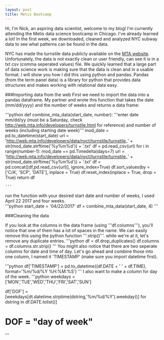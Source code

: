 ```yaml
---
layout: post
title: Metis Bootcamp
---
```



Hi, I'm Nick, an aspiring data scientist, welcome to my blog! I'm currently attending the Metis data science bootcamp in Chicago. I've already learned a lot! In the first week, we downloaded, cleaned and analyzed NYC subway data to see what patterns can be found in the data. 

NYC has made the turnstile data publicly available on the [MTA website](http://web.mta.info/developers/turnstile.html). Unfortunately, the data is not exactly clean or user friendly, can see it is in a txt csv (comma seperated values) file. We quickly learned that a large part of data science work is making sure that the data is clean and in a usable format. I will show you how I did this using python and pandas. Pandas (from the term panel data) is a library for python that provides data structures and makes working with relational data easy. 

###Importing data from the web
First we need to import the data into a pandas dataframe. My partner and wrote this function that takes the date (mm/dd/yyyy) and the number of weeks and returns a data frame:

'''python
def combine_mta_data(start_date, number):
    '''enter date mm/dd/yy (must be a Saturday, check http://web.mta.info/developers/turnstile.html for reference)
    and number of weeks (including starting date week)'''
    mod_date = pd.to_datetime(start_date)
    url = 'http://web.mta.info/developers/data/nyct/turnstile/turnstile_' + str(mod_date.strftime('%y%m%d')) + '.txt'
    df = pd.read_csv(url)
    for i in range(number-1):
        mod_date += pd.Timedelta(days=7)
        url = 'http://web.mta.info/developers/data/nyct/turnstile/turnstile_' + str(mod_date.strftime('%y%m%d')) + '.txt'
        df = pd.concat([df,pd.read_csv(url)], ignore_index=True)
    df.sort_values(by = ['C/A', 'SCP', 'DATE'], inplace = True)
    df.reset_index(inplace = True, drop = True)
    return df
    
    '''
    
run the function with your desired start date and number of weeks, I used April 22 2017 and four weeks.  
'''python
start_date = '04/22/2017' 
df = combine_mta_data(start_date, 4)
'''

###Cleaning the data

If you look at the columns in the data frame (using '''df.columns'''), you'll notice that one of them has a lot of spaces in the name. We can easily remove this using the python function '''.strip()'''. while we're at it, let's remove any duplicate entries.
'''python
df = df.drop_duplicates()
df.columns = df.columns.str.strip() 
'''
You might also notice that there are two seperate columns for date and time of day. Let's go ahead and combine those into one column, I named it 'TIMESTAMP' (make sure you import datetime first).

'''python
df['TIMESTAMP'] = pd.to_datetime((df.DATE + ' ' + df.TIME), format='%m/%d/%Y %H:%M:%S')
'''
I also want to make a column for day of the week.
'''python
weekdays = ['MON','TUE','WED','THU','FRI','SAT','SUN']

df['DOF'] = [weekdays[dt.datetime.strptime(dstring,'%m/%d/%Y').weekday()] for dstring in df.DATE.tolist()]
# DOF = "day of week"

'''

